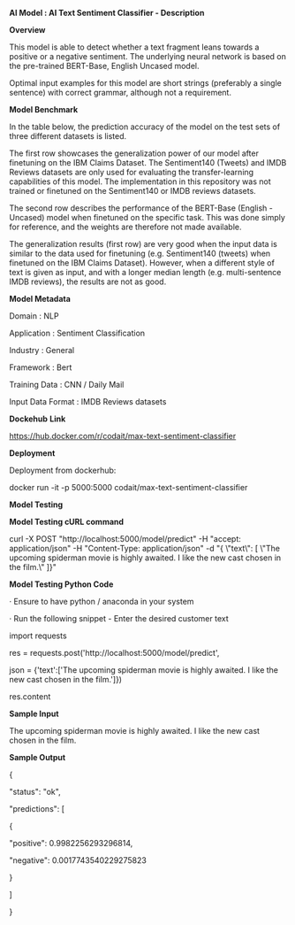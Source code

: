 
**AI Model : AI Text Sentiment Classifier - Description**

**Overview**

This model is able to detect whether a text fragment leans towards a positive or a negative sentiment. The underlying neural network is based on the pre-trained BERT-Base, English Uncased model.

Optimal input examples for this model are short strings (preferably a single sentence) with correct grammar, although not a requirement.

**Model Benchmark**

In the table below, the prediction accuracy of the model on the test sets of three different datasets is listed.

The first row showcases the generalization power of our model after finetuning on the IBM Claims Dataset. The Sentiment140 (Tweets) and IMDB Reviews datasets are only used for evaluating the transfer-learning capabilities of this model. The implementation in this repository was not trained or finetuned on the Sentiment140 or IMDB reviews datasets.

The second row describes the performance of the BERT-Base (English - Uncased) model when finetuned on the specific task. This was done simply for reference, and the weights are therefore not made available.

The generalization results (first row) are very good when the input data is similar to the data used for finetuning (e.g. Sentiment140 (tweets) when finetuned on the IBM Claims Dataset). However, when a different style of text is given as input, and with a longer median length (e.g. multi-sentence IMDB reviews), the results are not as good.

**Model Metadata**

Domain : NLP

Application : Sentiment Classification

Industry : General

Framework : Bert

Training Data : CNN / Daily Mail

Input Data Format : IMDB Reviews datasets

**Dockehub** **Link**

https://hub.docker.com/r/codait/max-text-sentiment-classifier

**Deployment**

Deployment from dockerhub:

docker run -it -p 5000:5000 codait/max-text-sentiment-classifier

**Model Testing**

**Model Testing cURL command**

curl -X POST "http://localhost:5000/model/predict" -H "accept: application/json" -H "Content-Type: application/json" -d "{ \\"text\\": \[ \\"The upcoming spiderman movie is highly awaited. I like the new cast chosen in the film.\\" \]}"

**Model Testing Python Code**

· Ensure to have python / anaconda in your system

· Run the following snippet - Enter the desired customer text

import requests

res = requests.post('http://localhost:5000/model/predict',

 json = {'text':\['The upcoming spiderman movie is highly awaited. I like the new cast chosen in the film.'\]})

res.content  
  

**Sample Input**

The upcoming spiderman movie is highly awaited. I like the new cast chosen in the film.

**Sample Output**

{

 "status": "ok",

 "predictions": \[

 {

 "positive": 0.9982256293296814,

 "negative": 0.0017743540229275823

 }

 \]

}
